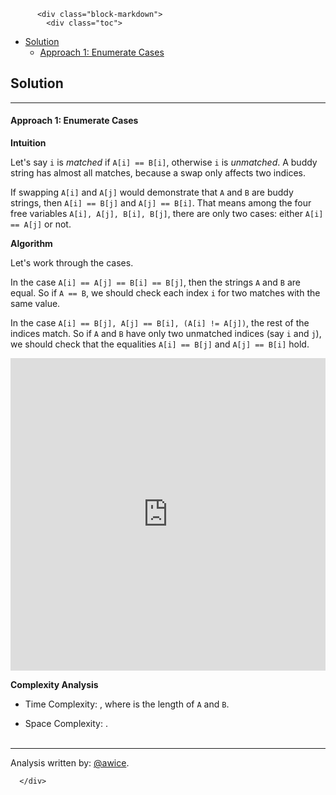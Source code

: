 <div class="article-body">
        
          <div class="block-markdown">
            <div class="toc">
<ul>
<li><a href="#solution">Solution</a><ul>
<li><a href="#approach-1-enumerate-cases">Approach 1: Enumerate Cases</a></li>
</ul>
</li>
</ul>
</div>
<h2 id="solution">Solution</h2>
<hr>
<h4 id="approach-1-enumerate-cases">Approach 1: Enumerate Cases</h4>
<p><strong>Intuition</strong></p>
<p>Let's say <code>i</code> is <em>matched</em> if <code>A[i] == B[i]</code>, otherwise <code>i</code> is <em>unmatched</em>.  A buddy string has almost all matches, because a swap only affects two indices.</p>
<p>If swapping <code>A[i]</code> and <code>A[j]</code> would demonstrate that <code>A</code> and <code>B</code> are buddy strings, then <code>A[i] == B[j]</code> and <code>A[j] == B[i]</code>.  That means among the four free variables <code>A[i], A[j], B[i], B[j]</code>, there are only two cases: either <code>A[i] == A[j]</code> or not.</p>
<p><strong>Algorithm</strong></p>
<p>Let's work through the cases.</p>
<p>In the case <code>A[i] == A[j] == B[i] == B[j]</code>, then the strings <code>A</code> and <code>B</code> are equal.  So if <code>A == B</code>, we should check each index <code>i</code> for two matches with the same value.</p>
<p>In the case <code>A[i] == B[j], A[j] == B[i], (A[i] != A[j])</code>, the rest of the indices match.  So if <code>A</code> and <code>B</code> have only two unmatched indices (say <code>i</code> and <code>j</code>), we should check that the equalities <code>A[i] == B[j]</code> and <code>A[j] == B[i]</code> hold.</p>
<iframe src="https://leetcode.com/playground/3ce2yPsD/shared" frameborder="0" width="100%" height="500" name="3ce2yPsD"></iframe>

<p><strong>Complexity Analysis</strong></p>
<ul>
<li>
<p>Time Complexity:  <script type="math/tex; mode=display">O(N)</script>, where <script type="math/tex; mode=display">N</script> is the length of <code>A</code> and <code>B</code>.</p>
</li>
<li>
<p>Space Complexity:  <script type="math/tex; mode=display">O(1)</script>.
<br>
<br></p>
</li>
</ul>
<hr>
<p>Analysis written by: <a href="https://leetcode.com/awice">@awice</a>.</p>
          </div>
        
      </div>